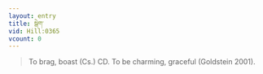 ```yaml
---
layout: entry
title: སྒེག་
vid: Hill:0365
vcount: 0
---
```

> To brag, boast (Cs\.) CD\. To be charming, graceful (Goldstein 2001)\.


